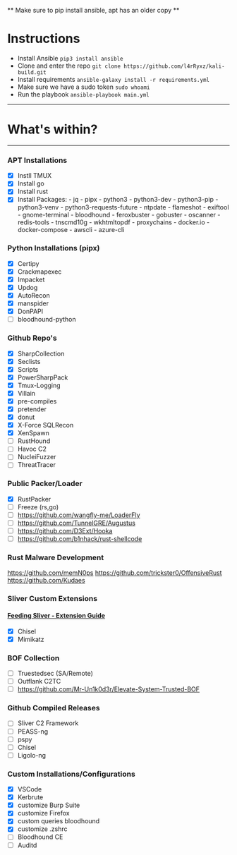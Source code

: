 ** Make sure to pip install ansible, apt has an older copy **

# Instructions
* Install Ansible `pip3 install ansible`
* Clone and enter the repo `git clone https://github.com/l4rRyxz/kali-build.git`
* Install requirements `ansible-galaxy install -r requirements.yml`
* Make sure we have a sudo token `sudo whoami`
* Run the playbook `ansible-playbook main.yml`

---

# What's within?
---

### APT Installations

- [x] Instll TMUX
- [x] Install go
- [x] Install rust
- [x] Install Packages: 
      - jq
      - pipx
      - python3
      - python3-dev
      - python3-pip
      - python3-venv
      - python3-requests-future
      - ntpdate
      - flameshot
      - exiftool
      - gnome-terminal
      - bloodhound
      - feroxbuster
      - gobuster
      - oscanner
      - redis-tools
      - tnscmd10g
      - wkhtmltopdf
      - proxychains
      - docker.io
      - docker-compose
      - awscli
      - azure-cli

### Python Installations (pipx)
- [x] Certipy
- [x] Crackmapexec
- [x] Impacket
- [x] Updog
- [x] AutoRecon
- [x] manspider
- [x] DonPAPI
- [ ] bloodhound-python

### Github Repo's

- [x] SharpCollection
- [x] Seclists
- [x] Scripts
- [x] PowerSharpPack
- [x] Tmux-Logging
- [x] Villain
- [x] pre-compiles
- [x] pretender
- [x] donut
- [x] X-Force SQLRecon
- [X] XenSpawn
- [ ] RustHound
- [ ] Havoc C2
- [ ] NucleiFuzzer
- [ ] ThreatTracer

### Public Packer/Loader
- [x] RustPacker
- [ ] Freeze (rs,go)
- [ ] https://github.com/wangfly-me/LoaderFly
- [ ] https://github.com/TunnelGRE/Augustus
- [ ] https://github.com/D3Ext/Hooka
- [ ] https://github.com/b1nhack/rust-shellcode

### Rust Malware Development
https://github.com/memN0ps
https://github.com/trickster0/OffensiveRust
https://github.com/Kudaes

### Sliver Custom Extensions

#### [Feeding Sliver - Extension Guide](https://medium.com/@l4rry/feeding-sliver-extension-guide-1c14fae42a2a)

- [x] Chisel
- [x] Mimikatz

### BOF Collection
- [ ] Truestedsec (SA/Remote)
- [ ] Outflank C2TC
- [ ] https://github.com/Mr-Un1k0d3r/Elevate-System-Trusted-BOF

### Github Compiled Releases
- [ ] Sliver C2 Framework
- [ ] PEASS-ng
- [ ] pspy
- [ ] Chisel
- [ ] Ligolo-ng

### Custom Installations/Configurations

- [x] VSCode
- [x] Kerbrute
- [x] customize Burp Suite
- [x] customize Firefox
- [x] custom queries bloodhound
- [x] customize .zshrc
- [ ] Bloodhound CE
- [ ] Auditd
